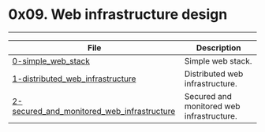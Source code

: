# 0x09. Web infrastructure design
---
| File | Description |
| --- | --- |
| [0-simple_web_stack]() | Simple web stack.|
| [1-distributed_web_infrastructure]() | Distributed web infrastructure. |
| [2-secured_and_monitored_web_infrastructure]() | Secured and monitored web infrastructure. |
